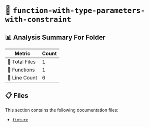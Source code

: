 # 📁 `function-with-type-parameters-with-constraint`

## 📊 Analysis Summary For Folder

| Metric | Count |
|--------|-------|
| 📁 Total Files | 1 |
| 🔧 Functions | 1 |
| 🔢 Line Count | 6 |


## 📋 Files

This section contains the following documentation files:

- [`fixture`](./fixture.md)